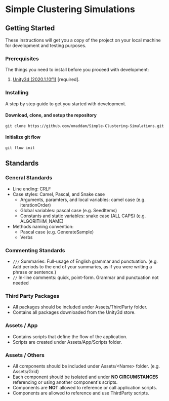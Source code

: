 # Simple Clustering Simulations

## Getting Started

These instructions will get you a copy of the project on your local machine for development and testing purposes.

### Prerequisites

The things you need to install before you proceed with development:

1) [Unity3d (2020.1.10f1)](https://unity3d.com/get-unity/download/archive) [required].

### Installing

A step by step guide to get you started with development.

#### Download, clone, and setup the repository

```git
git clone https://github.com/omaddam/Simple-Clustering-Simulations.git
```

#### Initialize git flow

```git
git flow init
```

## Standards

### General Standards

* Line ending: CRLF
* Case styles: Camel, Pascal, and Snake case
  * Arguments, paramters, and local variables: camel case (e.g. iterationOrder)
  * Global variables: pascal case (e.g. SeedItems)
  * Constants and static variables: snake case (ALL CAPS) (e.g. ALGORITHM_NAME)
* Methods naming convention:
  * Pascal case (e.g. GenerateSample)
  * Verbs

### Commenting Standards

* `///` Summaries: Full-usage of English grammar and punctuation. (e.g. Add periods to the end of your summaries, as if you were writing a phrase or sentence.)
*  `//` In-line comments: quick, point-form. Grammar and punctuation not needed

### Third Party Packages

* All packages should be included under Assets/ThirdParty folder.
* Contains all packages downloaded from the Unity3d store.

### Assets / App

* Contains scripts that define the flow of the application.
* Scripts are created under Assets/App/Scripts folder.

### Assets / Others

* All components should be included under Assets/\<Name> folder. (e.g. Assets/Grid)
* Each component should be isolated and under **NO CIRCUMSTANCES** referencing or using another component's scripts.
* Components are **NOT** allowed to reference or call application scripts.
* Components are allowed to reference and use ThirdParty scripts.